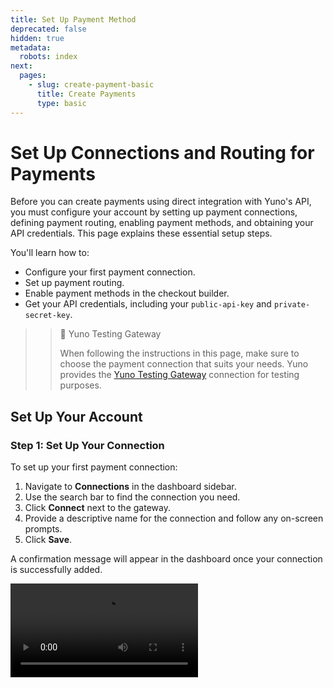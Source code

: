 ```yaml
---
title: Set Up Payment Method
deprecated: false
hidden: true
metadata:
  robots: index
next:
  pages:
    - slug: create-payment-basic
      title: Create Payments
      type: basic
---
```

# Set Up Connections and Routing for Payments

Before you can create payments using direct integration with Yuno's API, you must configure your account by setting up payment connections, defining payment routing, enabling payment methods, and obtaining your API credentials. This page explains these essential setup steps.

You'll learn how to:

* Configure your first payment connection.
* Set up payment routing.
* Enable payment methods in the checkout builder.
* Get your API credentials, including your `public-api-key` and `private-secret-key`.

> > 📘 Yuno Testing Gateway
> >
> > When following the instructions in this page, make sure to choose the payment connection that suits your needs. Yuno provides the [Yuno Testing Gateway](doc:yuno-testing-gateway) connection for testing purposes.

## Set Up Your Account

### Step 1: Set Up Your Connection

To set up your first payment connection:

1. Navigate to **Connections** in the dashboard sidebar.
2. Use the search bar to find the connection you need.
3. Click **Connect** next to the gateway.
4. Provide a descriptive name for the connection and follow any on-screen prompts.
5. Click **Save**.

A confirmation message will appear in the dashboard once your connection is successfully added.

<Video src="https://github.com/writechoiceorg/yuno-images/raw/main/doc/set_up_you_account/connection_setup_V4_v2.mp4" />

### Step 2: Set Up Routing for Your New Connection

After adding a connection, you must assign it to a route, which determines which provider processes payments. For a basic setup, follow these steps:

1. Navigate to [Routing](https://dashboard.y.uno/routing) in the dashboard sidebar.
2. Click on the **Not published** tab to view payment methods that have available connections but no configured routes.
3. Find the desired payment method and click **Set Up**.
4. In the pop-up window:
   * Click **+ Create new route**.
   * Enter a descriptive name for the route.
   * Click **Save**.
5. Click the arrow next to the new route and select **Add step**.
6. Choose a **processor** from the list and click **Select**.
7. Click **Publish** to save all your changes.

Your new route now appears in the **Published** tab, indicating that the configured payment method will now process all transactions through this configured route.

<Video src="https://github.com/writechoiceorg/yuno-images/raw/main/doc/set_up_you_account/routing_V2.mp4" />

### Step 3: Enable the Payment Method in the Checkout Builder

After configuring your connection and routing, you need to enable the payment method to make it available in your checkout:

1. Navigate to [Checkout Builder](https://dashboard.y.uno/checkout-builder) in the dashboard sidebar.
2. Locate the configured payment method in the list of available methods.
3. Toggle the switch to enable it.
4. Click **Publish settings** to apply your changes.

<Video src="https://github.com/writechoiceorg/yuno-images/raw/main/doc/set_up_you_account/checkoutbuilder.mp4" />

### Step 4: Get Your API Credentials

To complete the setup and integrate Yuno into your application, you will need to obtain your API credentials from the Yuno dashboard. These credentials are specific to the Sandbox environment:

1. Navigate to the **Developers** section in the dashboard sidebar.
2. In the Developer Tools section, locate your API credentials:
   * **Public API Key**: Used for client-side SDK initialization.
   * **Secret API Key**: Used for server-side API calls.

<Video src="https://raw.githubusercontent.com/writechoiceorg/yuno-images/main/doc/set_up_you_account/developer_V2.mp4" />

After you complete these steps, you're ready to create payments using **direct integration**.